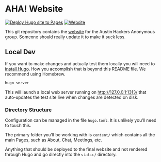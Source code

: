 # AHA! Website

[![Deploy Hugo site to Pages](https://github.com/mauvehed/austinhackers-hugo/actions/workflows/hugo.yml/badge.svg)](https://github.com/mauvehed/austinhackers-hugo/actions/workflows/hugo.yml) [![Website](https://img.shields.io/website?url=https%3A%2F%2Ftakeonme.org&label=takeonme.org&link=https%3A%2F%2Fk0mvh.io)](https://takeonme.org/)

This git repository contains the [website](http://takeonme.org) for the Austin Hackers Anonymous group. Someone should really update it to make it suck less.

## Local Dev

If you want to make changes and actually test them locally you will need to [install Hugo](https://gohugo.io/installation/). How you accomplish that is beyond this README file. We recommend using Homebrew.

```sh
hugo server
```

This will launch a local web server running on <http://127.0.0.1:1313/> that auto-updates the test site live when changes are detected on disk.

### Directory Structure

Configuration can be managed in the file `hugo.toml`. It is unlikely you'll need to touch this.

The primary folder you'll be working with is `content/` which contains all the main Pages, such as About, Chat, Meetings, etc.

Anything that should be deployed to the final website and not rendered through Hugo and go directly into the `static/` directory.
